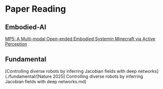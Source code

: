 # Paper Reading

## Embodied-AI

[MP5: A Multi-modal Open-ended Embodied Systemin Minecraft via Active Perception](./embodied-ai/MP5.md)

## Fundamental

[Controlling diverse robots by inferring Jacobian fields with deep networks](./fundamental/[Nature 2025] Controlling diverse robots by inferring  Jacobian fields with deep networks.md)

